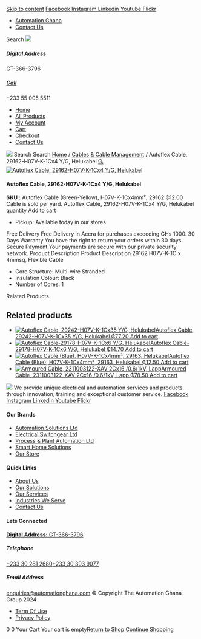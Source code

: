 [Skip to content](https://store.automationghana.com/product/autoflex-cable-29162-h07v-k-1cx4-y-g-helukabel/#content)
[ Facebook ](https://www.facebook.com/automationgh/) [ Instagram ](https://www.instagram.com/automationgh/) [ Linkedin ](https://www.linkedin.com/company/the-automation-ghana-limited/) [ Youtube ](https://www.youtube.com/channel/UCurrRDUSm5oIW39VXjn1u0w) [ Flickr ](https://www.flickr.com/photos/181794037@N07/)
  * [ Automation Ghana ](https://automationghana.com)
  * [ Contact Us ](https://store.automationghana.com/contact/)


Search
[ ![](https://store.automationghana.com/wp-content/uploads/2024/04/Website-TAGG-Logo-BLUE.png) ](https://store.automationghana.com/)
[ ](https://maps.app.goo.gl/m4xeaagWCNbLk4jM6)
#####  [ Digital Address ](https://maps.app.goo.gl/m4xeaagWCNbLk4jM6)
GT-366-3796 
[ ](tel:+233550055511)
#####  [ Call ](tel:+233550055511)
+233 55 005 5511 
  * [Home](https://store.automationghana.com/)
  * [All Products](https://store.automationghana.com/shop/)
  * [My Account](https://store.automationghana.com/my-account/)
  * [Cart](https://store.automationghana.com/cart/)
  * [Checkout](https://store.automationghana.com/checkout/)
  * [Contact Us](https://store.automationghana.com/contact/)


[![](https://store.automationghana.com/wp-content/uploads/2024/04/AutomationGhana_logo_white.png)](https://store.automationghana.com)
Search
Search
[Home](https://store.automationghana.com) / [Cables & Cable Management](https://store.automationghana.com/product-category/cables-cable-management/) / Autoflex Cable, 29162-H07V-K-1Cx4 Y/G, Helukabel
[🔍](https://store.automationghana.com/product/autoflex-cable-29162-h07v-k-1cx4-y-g-helukabel/)
[![Autoflex Cable, 29162-H07V-K-1Cx4 Y/G, Helukabel](https://store.automationghana.com/wp-content/uploads/2019/12/CABLES-2.jpg)](https://store.automationghana.com/wp-content/uploads/2019/12/CABLES-2.jpg)
####  Autoflex Cable, 29162-H07V-K-1Cx4 Y/G, Helukabel 
**SKU :** Autoflex Cable (Green-Yellow), H07V-K-1Cx4mm², 29162 
₵12.00
Cable is sold per yard.
Autoflex Cable, 29162-H07V-K-1Cx4 Y/G, Helukabel quantity
Add to cart
  * Pickup: Available today in our stores


Free Delivery 
Free Delivery in Accra for purchases exceeding GHs 1000. 
30 Days Warranty 
You have the right to return your orders within 30 days. 
Secure Payment 
Your payments are secure with our private security network. 
Product Description
Product Description
29162 H07V-K-1C x 4mmsq, Flexible Cable 
  * Core Structure: Multi-wire Stranded
  * Insulation Colour: Black
  * Number of Cores: 1


Related Products 
## Related products
  * [![Autoflex Cable, 29242-H07V-K-1Cx35 Y/G, Helukabel](https://store.automationghana.com/wp-content/uploads/2019/12/CABLES-2-300x300.jpg)Autoflex Cable, 29242-H07V-K-1Cx35 Y/G, Helukabel ₵77.20 ](https://store.automationghana.com/product/autoflex-cable-29242-h07v-k-1cx35-y-g-helukabel/)
[Add to cart](https://store.automationghana.com/product/autoflex-cable-29162-h07v-k-1cx4-y-g-helukabel/?add-to-cart=1483)
  * [![Autoflex Cable-29178-H07V-K-1Cx6 Y/G, Helukabel](https://store.automationghana.com/wp-content/uploads/2019/12/CABLES-2-300x300.jpg)Autoflex Cable-29178-H07V-K-1Cx6 Y/G, Helukabel ₵14.70 ](https://store.automationghana.com/product/autoflex-cable-29178-h07v-k-1cx6-y-g-helukabel/)
[Add to cart](https://store.automationghana.com/product/autoflex-cable-29162-h07v-k-1cx4-y-g-helukabel/?add-to-cart=1472)
  * [![Autoflex Cable \(Blue\), H07V-K-1Cx4mm², 29163, Helukabel](https://store.automationghana.com/wp-content/uploads/2019/12/CABLES-4-300x300.jpg)Autoflex Cable (Blue), H07V-K-1Cx4mm², 29163, Helukabel ₵12.50 ](https://store.automationghana.com/product/autoflex-cable-29163-h07v-k-1cx4-be-helukabel/)
[Add to cart](https://store.automationghana.com/product/autoflex-cable-29162-h07v-k-1cx4-y-g-helukabel/?add-to-cart=1469)
  * [![Armoured Cable, 2311003122-XAV 2Cx16 /0.6/1kV, Lapp](https://store.automationghana.com/wp-content/uploads/2019/12/Armoured-cable-300x300.jpg)Armoured Cable, 2311003122-XAV 2Cx16 /0.6/1kV, Lapp ₵78.50 ](https://store.automationghana.com/product/armoured-cable-2311003122-xav-2cx16-0-6-1kv-lapp/)
[Add to cart](https://store.automationghana.com/product/autoflex-cable-29162-h07v-k-1cx4-y-g-helukabel/?add-to-cart=1457)


![](https://store.automationghana.com/wp-content/uploads/2024/04/AutomationGhana_logo_white.png)
We provide unique electrical and automation services and products through innovation, training and exceptional customer service.
[ Facebook ](https://www.facebook.com/automationgh/) [ Instagram ](https://www.instagram.com/automationgh/) [ Linkedin ](https://www.linkedin.com/company/the-automation-ghana-limited/) [ Youtube ](https://www.youtube.com/channel/UCurrRDUSm5oIW39VXjn1u0w) [ Flickr ](https://www.flickr.com/photos/181794037@N07/)
#### Our Brands
  * [ Automation Solutions Ltd ](https://store.automationghana.com/product/autoflex-cable-29162-h07v-k-1cx4-y-g-helukabel/)
  * [ Electrical Switchgear Ltd ](https://store.automationghana.com/product/autoflex-cable-29162-h07v-k-1cx4-y-g-helukabel/)
  * [ Process & Plant Automation Ltd ](https://store.automationghana.com/product/autoflex-cable-29162-h07v-k-1cx4-y-g-helukabel/)
  * [ Smart Home Solutions ](https://store.automationghana.com/product/autoflex-cable-29162-h07v-k-1cx4-y-g-helukabel/)
  * [ Our Store ](https://store.automationghana.com/product/autoflex-cable-29162-h07v-k-1cx4-y-g-helukabel/)


#### Quick Links
  * [ About Us ](https://store.automationghana.com/product/autoflex-cable-29162-h07v-k-1cx4-y-g-helukabel/)
  * [ Our Solutions ](https://store.automationghana.com/product/autoflex-cable-29162-h07v-k-1cx4-y-g-helukabel/)
  * [ Our Services ](https://store.automationghana.com/product/autoflex-cable-29162-h07v-k-1cx4-y-g-helukabel/)
  * [ Industries We Serve ](https://store.automationghana.com/product/autoflex-cable-29162-h07v-k-1cx4-y-g-helukabel/)
  * [ Contact Us ](https://store.automationghana.com/product/autoflex-cable-29162-h07v-k-1cx4-y-g-helukabel/)


#### Lets Connected
[**Digital Address:** GT-366-3796](https://maps.app.goo.gl/m4xeaagWCNbLk4jM6)
#####  Telephone 
[ +233 30 281 2680](tel:+233302812680)[+233 30 393 9077](https://store.automationghana.com/product/autoflex-cable-29162-h07v-k-1cx4-y-g-helukabel/+233303939077)
#####  Email Address 
enquiries@automationghana.com 
© Copyright The Automation Ghana Group 2024
  * [ Term Of Use ](https://store.automationghana.com/product/autoflex-cable-29162-h07v-k-1cx4-y-g-helukabel/)
  * [ Privacy Policy ](https://store.automationghana.com/product/autoflex-cable-29162-h07v-k-1cx4-y-g-helukabel/)


0
0
Your Cart
Your cart is empty[Return to Shop](https://store.automationghana.com/shop/)
[Continue Shopping](https://store.automationghana.com/product/autoflex-cable-29162-h07v-k-1cx4-y-g-helukabel/)
